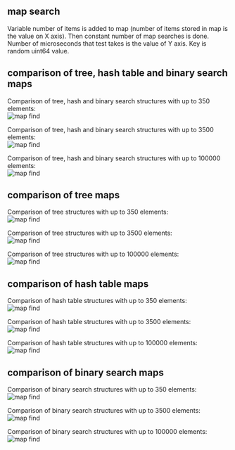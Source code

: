 map search
----------

Variable number of items is added to map (number of items stored in map is the value on X axis).
Then constant number of map searches is done. Number of microseconds that test takes is the value of Y axis.
Key is random uint64 value.

comparison of tree, hash table and binary search maps
-----------------------------------------------------

Comparison of tree, hash and binary search structures with up to 350 elements:<br/>
![map find](./plots/map_find_350_compare.png)


Comparison of tree, hash and binary search structures with up to 3500 elements:<br/>
![map find](./plots/map_find_3500_compare.png)


Comparison of tree, hash and binary search structures with up to 100000 elements:<br/>
![map find](./plots/map_find_100000_compare.png)


comparison of tree maps
-----------------------

Comparison of tree structures with up to 350 elements:<br/>
![map find](./plots/map_find_350_tree.png)

Comparison of tree structures with up to 3500 elements:<br/>
![map find](./plots/map_find_3500_tree.png)

Comparison of tree structures with up to 100000 elements:<br/>
![map find](./plots/map_find_100000_tree.png)


comparison of hash table maps
-----------------------------

Comparison of hash table structures with up to 350 elements:<br/>
![map find](./plots/map_find_350_hash.png)

Comparison of hash table structures with up to 3500 elements:<br/>
![map find](./plots/map_find_3500_hash.png)


Comparison of hash table structures with up to 100000 elements:<br/>
![map find](./plots/map_find_100000_hash.png)


comparison of binary search maps
--------------------------------

Comparison of binary search structures with up to 350 elements:<br/>
![map find](./plots/map_find_350_bin_search.png)

Comparison of binary search structures with up to 3500 elements:<br/>
![map find](./plots/map_find_3500_bin_search.png)

Comparison of binary search structures with up to 100000 elements:<br/>
![map find](./plots/map_find_100000_bin_search.png)
